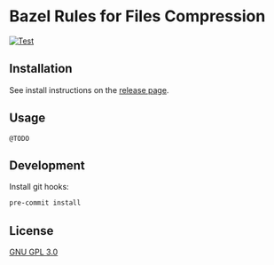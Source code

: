 # Bazel Rules for Files Compression

[![Test](https://github.com/bzlparty/rules_compress/actions/workflows/test.yaml/badge.svg?branch=main&event=push)](https://github.com/bzlparty/rules_compress/actions/workflows/test.yaml)

## Installation

See install instructions on the [release page](https://github.com/bzlparty/rules_compress/releases).

## Usage

```
@TODO
```

## Development

Install git hooks:

```bash
pre-commit install
```

## License

[GNU GPL 3.0](/LICENSE)
